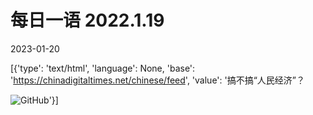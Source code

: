 # 每日一语 2022.1.19

2023-01-20

[{'type': 'text/html', 'language': None, 'base': 'https://chinadigitaltimes.net/chinese/feed', 'value': '搞不搞“人民经济”？

![GitHub](https://chinadigitaltimes.net/chinese/files/2023/01/119.jpg)'}]
